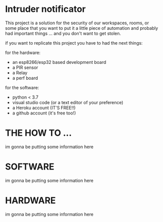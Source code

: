 # Intruder notificator

This project is a solution for the security of our workspaces, rooms, or some place that you want to put it a little piece of automation and probably had important things ... and you don't want to get stolen.

if you want to replicate this project you have to had the next things:

for the hardware:

- an esp8266/esp32 based development board
- a PIR sensor
- a Relay
- a perf board

for the software:

- python < 3.7 
- visual studio code (or a text editor of your preference)
- a Heroku account (IT'S FREE!!)
- a github account (it's free too!)

# THE HOW TO ...

im gonna be putting some information here

# SOFTWARE

im gonna be putting some information here

# HARDWARE

im gonna be putting some information here